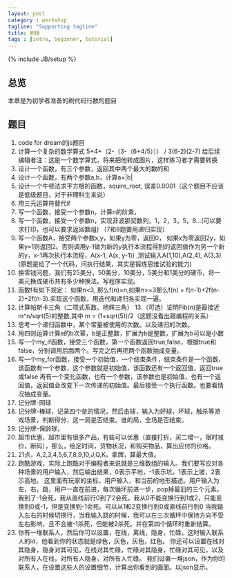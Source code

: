 ```yaml
---
layout: post
category : workshop
tagline: "Supporting tagline"
title: 刷怪
tags : [intro, beginner, tutorial]
---
```

{% include JB/setup %}

## 总览

本章是为初学者准备的刷代码行数的题目

## 题目
   
1. code for dream的js题目
2. 计算一个复杂的数学算式 5+4+（2-（3-（6+4/5））） / 3(6-2)(2-7) 给后续编辑者注：这是一个数学算式，将来把他转成图片，这样练习者才需要转换
3. 设计一个函数，有三个参数，返回其中两个最大的数的和
4. 设计一个函数，有两个参数a,b，计算a+|b|
5. 设计一个牛顿法求平方根的函数，squire_root, 误差0.0001（这个题目不应该是低级题目，对于非理科生来说）
6. 用三元运算符替代if
7. 写一个函数，接受一个参数n，计算n的阶乘，
8. 写一个函数，接受一个参数n，实现菲波那契数列，1，2，3，5，8...(可以要求打印，也可以要求返回数组) （7和8题要用递归实现）
9. 写一个函数A，接受两个参数x,y，如果y为零，返回0， 如果x为零返回2y，如果y=1则返回2。否则调用y-1做为新的y执行本流程得到的返回值作为另一个新的y，x-1再次执行本流程，A(x-1, A(x, y-1)) ,测试输入A(1,10),A(2,4), A(3,3) 
(原题是给了一个代码，问执行结果，其实是锻炼思维试验的能力)
10. 换零钱问题，我们有25美分，50美分，10美分，5美分和1美分的硬币，将一美元换成硬币共有多少种换法。写程序实现。
11. 函数f有如下规定： 如果n<3, 那么f(n)=n,如果n>=3那么f(n) = f(n-1)+2f(n-2)+2f(n-3).实现这个函数，用迭代和递归各实现一遍。
12. 计算帕斯卡三角（二项式系数、杨辉三角）
13.（可选）证明Fib(n)是最接近m^n/sqrt(5)的整数,其中 m = (1+sqrt(5))/2（这题没看出跟编程的关系）
14. 思考一个递归函数中，某个常量被使用的次数。以及递归的次数。
15. 用四则运算计算a的b次幂，b是正整数，扩展为b是整数，扩展为b可以是小数
16. 写一个my_if函数，接受三个函数，第一个函数返回true,false，根据true和false，分别调用后面两个。写完之后再把两个函数抽成变量。
17. 写一个my_for函数，接受一个初始值，一个结束条件，结束条件是一个函数，该函数有一个参数，这个参数就是初始值，该函数还有一个返回值，返回true或false
再有一个变化函数，也有一个参数，该参数也是初始值，也有一个返回值，返回值会改变下一次传递的初始值。最后接受一个执行函数。也要看情况抽成变量。
18. 记分牌-网球
19. 记分牌-棒球，记录四个垒的情况，然后击球，输入为好球，坏球，触杀等游戏场景，判断得分，这一局是否结束。谁的局，全场是否结束。
20. 记分牌-保龄球，
21. 超市优惠，超市里有很多产品，有些可以优惠（直接打折，买二增一，限时减价，断码），那么，给定时间，货物状况，和购买物品，算出应付的价格。
22. 21点，A,2,3,4,5,6,7,8,9,10,J,Q,K，拿牌，算最大值。
23. 跑酷游戏，实际上跑酷对于编程者来说就是三维数组的输入。我们要写应对各种场景的用户输入，然后输出结果，0表示平地，-1表示坑，1表示上坡，2表示高地。
这里面有玩家的坐标，用户输入，和当前的地形描述。用户输入为左，右，跳，用户一直在前进，每次循环前进一步，pop掉最旧的三个元素。
我到了-1会死，我从直线前行0到了2会死，我从0不能变换行到1或2，只能变换到0或-1，但是变换到-1会死。可以从1和2变换行到0或直线前行到0
当我输入左右的时候切换行，当我输入跳的时候，我可以在三次循环中保持方向不受左右影响，且不会被-1杀死，但能被2杀死。并在第四个循环时重新结算。                                   
24. 你有一堆联系人，然后你可以设置，在线，离线，隐身，忙碌，这时输入联系人的id，他看到你的状态就是绿色，灰色，灰色，红色。
你还可以设置在线对其隐身，隐身对其可见，在线对其忙碌，忙碌对其隐身，忙碌对其可见，以及对所有人在线，对所有人隐身，对所有人忙碌。
我们设置一堆json，作为你的联系人，在设置这些人的设置细节，计算出你看到的画面。以json显示。
